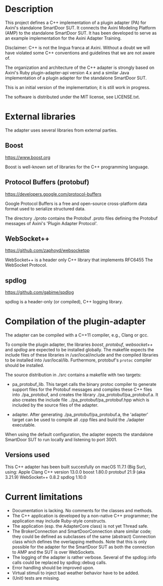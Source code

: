 # Description

This project defines a C++ implementation of a plugin adapter (PA) for Axini's standalone SmartDoor SUT. It connects the Axini Modeling Platform (AMP) to the standalone SmartDoor SUT. It has been developed to serve as an example implementation for the Axini Adapter Training.

Disclaimer: C++ is not the lingua franca at Axini. Without a doubt we will have violated some C++ conventions and guidelines that we are not aware of. 

The organization and architecture of the C++ adapter is strongly based on Axini's Ruby plugin-adapter-api version 4.x and a similar Java implementation of a plugin adapter for the standalone SmartDoor SUT. 

This is an initial version of the implementation; it is still work in progress.

The software is distributed under the MIT license, see LICENSE.txt.


# External libraries

The adapter uses several libraries from external parties.

## Boost
https://www.boost.org

Boost is well-known set of libraries for the C++ programming language. 

## Protocol Buffers (protobuf)
https://developers.google.com/protocol-buffers

Google Protocol Buffers is a free and open-source cross-platform data format used to serialize structured data. 

The directory ./proto contains the Protobuf .proto files defining the Protobuf messages of Axini's 'Plugin Adapter Protocol'. 

## WebSocket++
https://github.com/zaphoyd/websocketpp

WebSocket++ is a header only C++ library that implements RFC6455 The WebSocket Protocol. 

## spdlog
https://github.com/gabime/spdlog

spdlog is a header-only (or compiled), C++ logging library.


# Compilation of the plugin-adapter

The adapter can be compiled with a C++11 compiler, e.g., Clang or gcc. 

To compile the plugin adapter, the libraries *boost*, *protobuf*, *websocket++* and *spdlog* are expected to be installed globally. The makefile expects the include files of these libraries in /usr/local/include and the compiled libraries to be installed into /usr/local/lib. Furthermore, protobuf's `protoc` compiler should be installed.

The source distribution in ./src contains a makefile with two targets: 

* pa_protobuf_lib. This target calls the binary protoc compiler to generate support files for the Protobuf messages and compiles these C++ files into ./pa_protobuf, and creates the library ./pa_protobuf/pa_protobuf.a. It also creates the include file ../pa_protobuf/pa_protobuf.hpp which is included by the source files of the adapter.

* adapter. After generating ./pa_protobuf/pa_protobuf.a, the 'adapter' target can be used to compile all .cpp files and build the ./adapter executable.

When using the default configuration, the adapter expects the standalone SmartDoor SUT to run locally and listening to port 3001.

## Versions used

This C++ adapter has been built succesfully on macOS 11.7.1 (Big Sur), using:
    Apple Clang C++ version 13.0.0
    boost 1.80.0 
    protobuf 21.9 (aka 3.21.9)
    WebSocket++ 0.8.2
    spdlog 1.10.0


# Current limitations

- Documentation is lacking. No comments for the classes and methods.
- The C++ application is developed by a non-native C++ programmer; the application may include Ruby-style constructs.
- The application (esp. the AdapterCore class) is not yet Thread safe.
- The BrokerConnection and SmartDoorConnection share similar code; they could be defined as subclasses of the same (abstract) Connection class which defines the overlapping methods. Note that this is only possible for the adapter for the SmartDoor SUT as both the connection to AMP and the SUT is over WebSockets.
- The logging of the adapter is rather verbose. Several of the spdlog::info calls could be replaced by spdlog::debug calls.
- Error handling should be improved upon.
- Virtual stimuli to inject bad weather behavior have to be added.
- (Unit) tests are missing.
